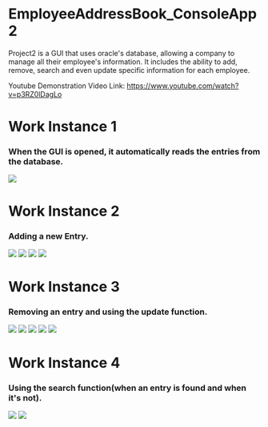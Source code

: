 # EmployeeAddressBook_ConsoleApp2
Project2 is a GUI that uses oracle's database, allowing a company to manage all their employee's information. It includes the ability to add, remove, search and even update specific information for each employee.

Youtube Demonstration Video Link: https://www.youtube.com/watch?v=p3RZ0lDagLo

# Work Instance 1
### When the GUI is opened, it automatically reads the entries from the database.
![](https://github.com/Smacias777/project2_/blob/master/working_images/work%20instance%201.PNG)

# Work Instance 2
### Adding a new Entry.
![](https://github.com/Smacias777/project2_/blob/master/working_images/work%20instance%202.1.PNG)
![](https://github.com/Smacias777/project2_/blob/master/working_images/work%20instance%202.2.PNG)
![](https://github.com/Smacias777/project2_/blob/master/working_images/work%20instance%202.3.PNG)
![](https://github.com/Smacias777/project2_/blob/master/working_images/work%20instance%202.4.PNG)

# Work Instance 3
### Removing an entry and using the update function.
![](https://github.com/Smacias777/project2_/blob/master/working_images/work%20instance%203.1.PNG)
![](https://github.com/Smacias777/project2_/blob/master/working_images/work%20instance%203.2.PNG)
![](https://github.com/Smacias777/project2_/blob/master/working_images/work%20instance%203.3.PNG)
![](https://github.com/Smacias777/project2_/blob/master/working_images/work%20instance%203.4%20update.PNG)
![](https://github.com/Smacias777/project2_/blob/master/working_images/work%20instance%203.5%20update.PNG)

# Work Instance 4
### Using the search function(when an entry is found and when it's not).
![](https://github.com/Smacias777/project2_/blob/master/working_images/work%20instance%204.1.PNG)
![](https://github.com/Smacias777/project2_/blob/master/working_images/work%20instance%204.2.PNG)
